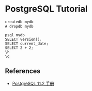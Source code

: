 # PostgreSQL Tutorial

```sql
createdb mydb
# dropdb mydb
```

```
psql mydb
SELECT version();
SELECT current_date;
SELECT 2 + 2;
\h
\q
```

## References
- [PostgreSQL 11.2 手册](http://www.postgres.cn/docs/11/index.html)